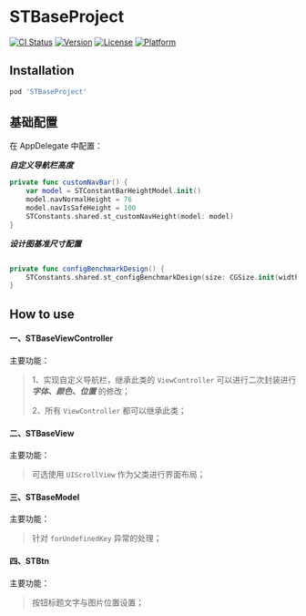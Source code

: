 # STBaseProject

[![CI Status](https://img.shields.io/travis/songMW/STBaseProject.svg?style=flat)](https://travis-ci.org/songMW/STBaseProject)
[![Version](https://img.shields.io/cocoapods/v/STBaseProject.svg?style=flat)](https://cocoapods.org/pods/STBaseProject)
[![License](https://img.shields.io/cocoapods/l/STBaseProject.svg?style=flat)](https://cocoapods.org/pods/STBaseProject)
[![Platform](https://img.shields.io/cocoapods/p/STBaseProject.svg?style=flat)](https://cocoapods.org/pods/STBaseProject)

## Installation

```ruby
pod 'STBaseProject'
```

## 基础配置

在 AppDelegate 中配置：

***自定义导航栏高度***

```swift
private func customNavBar() {
    var model = STConstantBarHeightModel.init()
    model.navNormalHeight = 76
    model.navIsSafeHeight = 100
    STConstants.shared.st_customNavHeight(model: model)
}
```
***设计图基准尺寸配置***

```swift

private func configBenchmarkDesign() {
    STConstants.shared.st_configBenchmarkDesign(size: CGSize.init(width: 375, height: 812))
}
```

## How to use

#### 一、STBaseViewController

主要功能：

> 1、实现自定义导航栏，继承此类的 `ViewController` 可以进行二次封装进行 ***字体、颜色、位置*** 的修改；
> 
> 2、所有 `ViewController` 都可以继承此类；

#### 二、STBaseView

主要功能：

> 可选使用 `UIScrollView` 作为父类进行界面布局；

#### 三、STBaseModel 

主要功能：

> 针对 `forUndefinedKey` 异常的处理；

#### 四、STBtn

主要功能：

> 按钮标题文字与图片位置设置；
